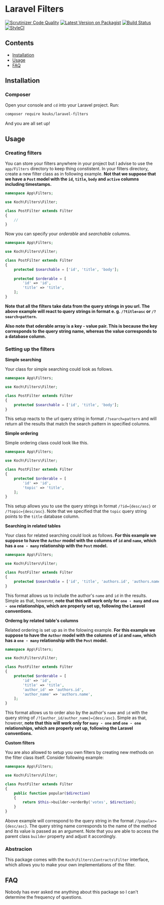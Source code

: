 # Laravel Filters

[![Scrutinizer Code Quality](https://scrutinizer-ci.com/g/kouks/laravel-filters/badges/quality-score.png?b=master)](https://scrutinizer-ci.com/g/kouks/laravel-filters/?branch=master)
[![Latest Version on Packagist](https://img.shields.io/packagist/v/kouks/laravel-filters.svg?style=flat-square)](https://packagist.org/packages/kouks/laravel-filters)
[![Build Status](https://travis-ci.org/kouks/laravel-filters.svg?branch=master)](https://travis-ci.org/kouks/laravel-filters)
[![StyleCI](https://styleci.io/repos/73021743/shield?branch=master)](https://styleci.io/repos/73021743)


## Contents

- [Installation](#installation)
- [Usage](#usage)
- [FAQ](#faq)

## Installation

### Composer

Open your console and `cd` into your Laravel project. Run:

```bash
composer require kouks/laravel-filters
```

And you are all set up!

## Usage

### Creating filters

You can store your filters anywhere in your project but I advise to use the `app/Filters` directory to keep thing constistent. In your filters directory, create a new filter class as in following example. __Not that we suppose that we have a `Post` model with the `id`, `title`, `body` and `active` columns including timestamps.__

```php
namespace App\Filters;

use Koch\Filters\Filter;

class PostFilter extends Filter
{
    //
}
```

Now you can specify your _orderable_ and _searchable_ columns.

```php
namespace App\Filters;

use Koch\Filters\Filter;

class PostFilter extends Filter
{
    protected $searchable = ['id', 'title', 'body'];
    
    protected $orderable = [
        'id' => 'id',
        'title' => 'title',
    ];
}
```

__Note that all the filters take data from the query strings in you url. The above example will react to query strings in format e. g. `/?title=asc` or `/?search=pattern`.__

__Also note that oderable array is a key - value pair. This is because the key corresponds to the query string name, whereas the value corresponds to a database column.__

### Setting up the filters

__Simple searching__

Your class for simple searching could look as follows.

```php
namespace App\Filters;

use Koch\Filters\Filter;

class PostFilter extends Filter
{
    protected $searchable = ['id', 'title', 'body'];
}
```

This setup reacts to the url query string in format `/?search=pattern` and will return all the results that match the search pattern in specified columns.

__Simple ordering__

Simple ordering class could look like this.

```php
namespace App\Filters;

use Koch\Filters\Filter;

class PostFilter extends Filter
{
    protected $orderable = [
        'id' => 'id',
        'topic' => 'title',
    ];
}
```

This setup allows you to use the query strings in format `/?id={desc/asc}` or `/?topic={desc/asc}`. Note that we specified that the `topic` query string points to the `title` database column.

__Searching in related tables__

Your class for related searching could look as follows. __For this example we suppose to have the `Author` model with the columns of `id` and `name`, which has a `one - many` relationship with the `Post` model.__

```php
namespace App\Filters;

use Koch\Filters\Filter;

class PostFilter extends Filter
{
    protected $searchable = ['id', 'title', 'authors.id', 'authors.name'];
}
```

This format allows us to include the author's `name` and `id` in the results. Simple as that, however, __note that this will work only for `one - many` and `one - one` relationships, which are properly set up, following the Laravel conventions.__

__Orderng by related table's columns__

Related ordering is set up as in the folowing example. __For this example we suppose to have the `Author` model with the columns of `id` and `name`, which has a `one - many` relationship with the `Post` model.__

```php
namespace App\Filters;

use Koch\Filters\Filter;

class PostFilter extends Filter
{
    protected $orderable = [
        'id' => 'id', 
        'title' => 'title', 
        'author_id' => 'authors.id', 
        'author_name' => 'authors.name',
    ];
}
```

This format allows us to order also by the author's `name` and `id` with the query string of `/?{author_id/author_name}={desc/asc}`. Simple as that, however, __note that this will work only for `many - one` and `one - one` relationships, which are properly set up, following the Laravel conventions.__


__Custom filters__

You are also allowed to setup you own filters by creating new methods on the filter class itself. Consider following example:

```php
namespace App\Filters;

use Koch\Filters\Filter;

class PostFilter extends Filter
{
    public function popular($direction)
    {
        return $this->builder->orderBy('votes', $direction);
    }
}
```

Above example will correspond to the query string in the format `/?popular={desc/asc}`. The query string name corresponds to the name of the method and its value is passed as an argument. Note that you are able to access the parent class `builder` property and adjust it accordingly.

### Abstracion

This package comes with the `Koch\Filters\Contracts\Filter` interface, which allows you to make your own implementations of the filter.

## FAQ

Nobody has ever asked me anything about this package so I can't determine the frequency of questions.
